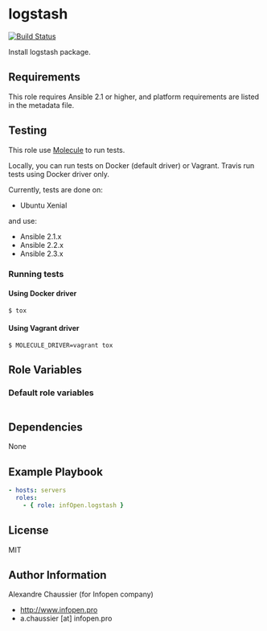 # logstash

[![Build Status](https://travis-ci.org/infOpen/ansible-role-logstash.svg?branch=master)](https://travis-ci.org/infOpen/ansible-role-logstash)

Install logstash package.

## Requirements

This role requires Ansible 2.1 or higher,
and platform requirements are listed in the metadata file.

## Testing

This role use [Molecule](https://github.com/metacloud/molecule/) to run tests.

Locally, you can run tests on Docker (default driver) or Vagrant.
Travis run tests using Docker driver only.

Currently, tests are done on:
- Ubuntu Xenial

and use:
- Ansible 2.1.x
- Ansible 2.2.x
- Ansible 2.3.x

### Running tests

#### Using Docker driver

```
$ tox
```

#### Using Vagrant driver

```
$ MOLECULE_DRIVER=vagrant tox
```

## Role Variables

### Default role variables

``` yaml
```

## Dependencies

None

## Example Playbook

``` yaml
- hosts: servers
  roles:
    - { role: infOpen.logstash }
```

## License

MIT

## Author Information

Alexandre Chaussier (for Infopen company)
- http://www.infopen.pro
- a.chaussier [at] infopen.pro
